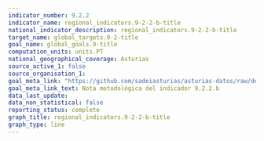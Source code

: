 ```yaml
---
indicator_number: 9.2.2
indicator_name: regional_indicators.9-2-2-b-title
national_indicator_description: regional_indicators.9-2-2-b-title
target_name: global_targets.9-2-title
goal_name: global_goals.9-title
computation_units: units.PT
national_geographical_coverage: Asturias
source_active_1: false
source_organisation_1:  
goal_meta_link: "https://github.com/sadeiasturias/asturias-datos/raw/develop/methodology/9.2.2.b.pdf"
goal_meta_link_text: Nota metodológica del indicador 9.2.2.b
data_last_update:  
data_non_statistical: false
reporting_status: complete
graph_title: regional_indicators.9-2-2-b-title
graph_type: line
---
```

